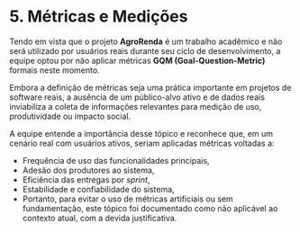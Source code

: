 # **5. Métricas e Medições**

Tendo em vista que o projeto **AgroRenda** é um trabalho acadêmico e não será utilizado por usuários reais durante seu ciclo de desenvolvimento, a equipe optou por não aplicar métricas **GQM (Goal-Question-Metric)** formais neste momento.  

Embora a definição de métricas seja uma prática importante em projetos de software reais, a
ausência de um público-alvo ativo e de dados reais inviabiliza a coleta de informações
relevantes para medição de uso, produtividade ou impacto social.

A equipe entende a importância desse tópico e reconhece que, em um cenário real com
usuários ativos, seriam aplicadas métricas voltadas a:

- Frequência de uso das funcionalidades principais,  
- Adesão dos produtores ao sistema,  
- Eficiência das entregas por _sprint_,  
- Estabilidade e confiabilidade do sistema,  
- Portanto, para evitar o uso de métricas artificiais ou sem fundamentação, este
tópico foi documentado como não aplicável ao contexto atual, com a devida
justificativa.
 
